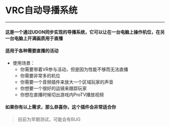 # VRC自动导播系统
---
#### 这是一个通过UDON同步实现的导播系统，它可以让在一台电脑上操作机位，在另一台电脑上开满画质用于直播
#### 适用于各种需要直播的活动
* 使用场景：
  *  你需要带着VR参与活动，但是因为性能不够而无法直播
  *  你需要非常多的机位
  *  你需要一个音频插件来放大一个区域玩家的声音
  *  你想要一个很好的运镜来跟踪玩家
  *  你想在直播时候切出游戏内ProTV播放视频
#### 如果你有以上需求，那么恭喜你，这个插件会非常适合你
> 目前为早期测试，可能会有BUG
